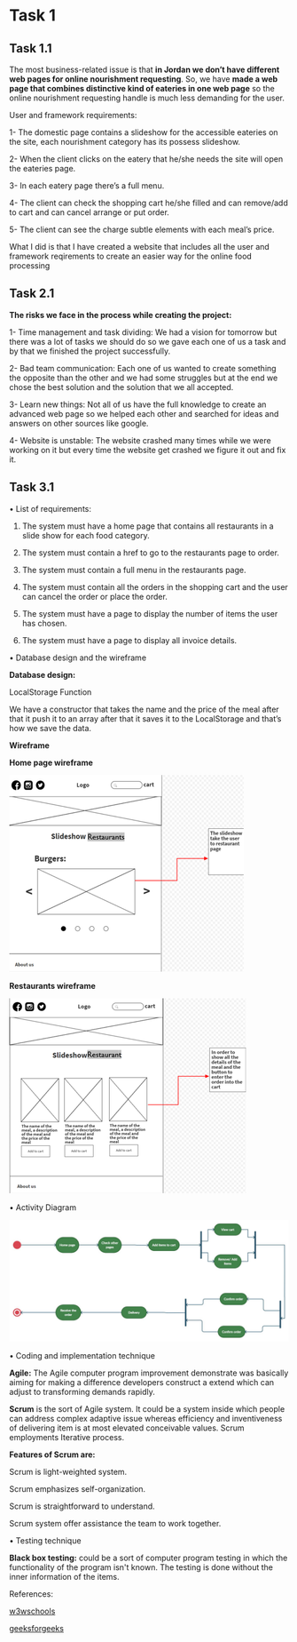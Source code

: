 # Task 1 

## Task 1.1

The most business-related issue is that 
**in Jordan we don’t have different web pages for online nourishment requesting**.
 So, we have **made a web page that combines distinctive kind of eateries in one web page** so the online nourishment requesting handle is much less demanding for the user. 

 User and framework requirements:

 1- The domestic page contains a slideshow for the accessible eateries on the site, each nourishment category has its possess slideshow. 

 2- When the client clicks on the eatery that he/she needs the site will open the eateries page. 

 3- In each eatery page there’s a full menu.

 4- The client can check the shopping cart he/she filled and can remove/add to cart and can cancel arrange or put order.

 5- The client can see the charge subtle elements with each meal’s price.

 What I did is that I have created a website that includes all the user and framework reqirements to create an easier way for the online food processing 

## Task 2.1

**The risks we face in the process while creating the project:**

1-	Time management and task dividing: We had a vision for tomorrow but there was a lot of tasks we should do so we gave each one of us a task and by that we finished the project successfully.

2-	Bad team communication: Each one of us wanted to create something the opposite than the other and we had some struggles but at the end we chose the best solution and the solution that we all accepted. 

3-	Learn new things: Not all of us have the full knowledge to create an advanced web page so we helped each other and searched for ideas and answers on other sources like google. 

4-	Website is unstable: The website crashed many times while we were working on it but every time the website get crashed we figure it out and fix it. 

## Task 3.1

•	List of requirements:

1.	The system must have a home page that contains all restaurants in a slide show for each food category.

2.	The system must contain a href to go to the restaurants page to order.

3.	The system must contain a full menu in the restaurants page.

4.	The system must contain all the orders in the shopping cart and the user can cancel the order or place the order.

5.	The system must have a page to display the number of items the user has chosen.

6.	The system must have a page to display all invoice details.

•	Database design and the wireframe

**Database design:**

LocalStorage Function

We have a constructor that takes the name and the price of the meal after that it push it to an array after that it saves it to the LocalStorage and that’s how we save the data.

**Wireframe**

**Home page wireframe**

![Homepage](home.png)

**Restaurants wireframe**

![Restaurant](rest.png)

•	Activity Diagram

![diagram](diagram.jpg)

•	Coding and implementation technique

**Agile:** The Agile computer program improvement demonstrate was basically aiming for making a difference developers construct a extend which can adjust to transforming demands rapidly.

**Scrum** is the sort of Agile system. It could be a system inside which people can address complex adaptive issue whereas efficiency and inventiveness of delivering item is at most elevated conceivable values. Scrum employments Iterative process.

**Features of Scrum are:** 

 Scrum is light-weighted system.

 Scrum emphasizes self-organization.

 Scrum is straightforward to understand.

 Scrum system offer assistance the team to work together.

•	Testing technique

**Black box testing:** could be a sort of computer program testing in which the functionality of the program isn't known. The testing is done without the inner information of the items.

References:

[w3wschools](https://www.w3schools.com/)

[geeksforgeeks](https://www.geeksforgeeks.org/)